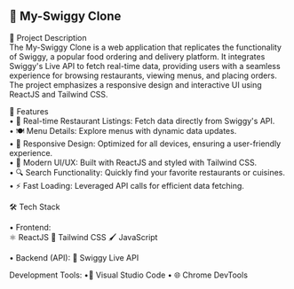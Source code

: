 ## 🍔 My-Swiggy Clone

📝 Project Description <br>
The My-Swiggy Clone is a web application that replicates the functionality of Swiggy, a popular food ordering and delivery platform. It integrates Swiggy's Live API to fetch real-time data, providing users with a seamless experience for browsing restaurants, viewing menus, and placing orders. The project emphasizes a responsive design and interactive UI using ReactJS and Tailwind CSS.

🚀 Features <br>
• 🛒 Real-time Restaurant Listings: Fetch data directly from Swiggy's API.   <br>
• 🍽️ Menu Details: Explore menus with dynamic data updates.   <br>
• 📱 Responsive Design: Optimized for all devices, ensuring a user-friendly experience.  <br>
• 🎨 Modern UI/UX: Built with ReactJS and styled with Tailwind CSS.  <br>
• 🔍 Search Functionality: Quickly find your favorite restaurants or cuisines.  <br>
• ⚡ Fast Loading: Leveraged API calls for efficient data fetching.  <br>

🛠️ Tech Stack  <br>

• Frontend:  <br>
⚛️ ReactJS
🌟 Tailwind CSS
🖌️ JavaScript

• Backend (API):
🔗 Swiggy Live API

Development Tools:
•🧰 Visual Studio Code
• 🌐 Chrome DevTools
